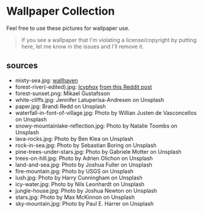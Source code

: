 Wallpaper Collection
====================

Feel free to use these pictures for wallpaper use.

> If you see a wallpaper that I'm violating a license/copyright by putting
> here, let me know in the issues and I'll remove it.

## sources

- misty-sea.jpg: [wallhaven](https://w.wallhaven.cc/full/48/wallhaven-483rgk.jpg)
- forest-river(-edited).jpg: [Icyphox](https://github.com/icyphox) [from this Reddit post](https://reddit.com/r/unixporn/comments/bzbcu6/i3_glistening/)
- forest-sunset.png: Mikael Gustafsson
- white-cliffs.jpg: Jennifer Latuperisa-Andresen on Unsplash
- paper.jpg: Brandi Redd on Unsplash
- waterfall-in-font-of-village.jpg: Photo by Willian Justen de Vasconcellos on Unsplash
- snowy-mountainlake-reflection.jpg: Photo by Natalie Toombs on Unsplash
- lava-rocks.jpg: Photo by Ben Klea on Unsplash
- rock-in-sea.jpg: Photo by Sebastian Boring on Unsplash
- pine-trees-under-stars.jpg: Photo by Gabriele Motter on Unsplash
- trees-on-hill.jpg: Photo by Adrien Olichon on Unsplash
- land-and-sea.jpg: Photo by Joshua Fuller on Unsplash
- fire-mountain.jpg: Photo by USGS on Unsplash
- lush.jpg: Photo by Harry Cunningham on Unsplash
- icy-water.jpg: Photo by Nils Leonhardt on Unsplash
- jungle-house.jpg: Photo by Joshua Newton on Unsplash
- stars.jpg: Photo by Max McKinnon on Unsplash
- sky-mountain.jpg: Photo by Paul E. Harrer on Unsplash
